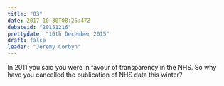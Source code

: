 ```yaml
---
title: "03"
date: 2017-10-30T08:26:47Z
debateid: "20151216"
prettydate: "16th December 2015"
draft: false
leader: "Jeremy Corbyn"
---
```


In 2011 you said you were in favour of transparency in the NHS. So why have you cancelled the publication of NHS data this winter?
